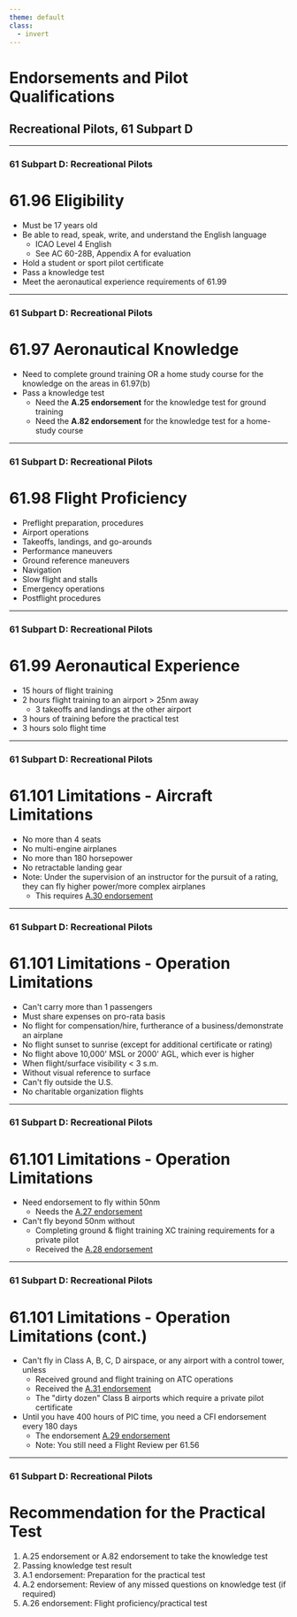 ```yaml
---
theme: default
class:
  - invert
---
```


# Endorsements and Pilot Qualifications

## Recreational Pilots, 61 Subpart D

---

### 61 Subpart D: Recreational Pilots

# 61.96 Eligibility

- Must be 17 years old
- Be able to read, speak, write, and understand the English language
  - ICAO Level 4 English
  - See AC 60-28B, Appendix A for evaluation
- Hold a student or sport pilot certificate
- Pass a knowledge test
- Meet the aeronautical experience requirements of 61.99

---

### 61 Subpart D: Recreational Pilots

# 61.97 Aeronautical Knowledge

- Need to complete ground training OR a home study course for the knowledge on the areas in 61.97(b)
- Pass a knowledge test
  - Need the **A.25 endorsement** for the knowledge test for ground training
  - Need the **A.82 endorsement** for the knowledge test for a home-study course

<!--
Knowledge areas:
  - Applicable Federal Aviation Regulations
  - Accident reporting requirements of the National Transportation Safety Board
  - Use of the applicable portions of the AIM and FAA advisory circulars
  - Use of aeronautical charts for VFR navigation using pilotage with the aid of a magnetic compass
  - Critical weather situations, windshear avoidance, and the weather reports and forecasts
  - Safe and efficient operation of aircraft, collision avoidance, wake turbulence
  - Effects of density altitude on takeoff and climb performance
  - Weight and balance computations
  - Principles of aerodynamics, powerplants, and aircraft systems
  - Stall awareness, spin entry, spins, and spin recovery techniques, if applying for an airplane single-engine rating
  - Aeronautical decision making and judgment and
  - Preflight action that includes—
    - runway lengths, takeoff and landing distances, weather reports and forecasts, and fuel requirements
    - Alternatives if the planned flight cannot be completed or delays are encountered.
 -->

---

### 61 Subpart D: Recreational Pilots

# 61.98 Flight Proficiency

- Preflight preparation, procedures
- Airport operations
- Takeoffs, landings, and go-arounds
- Performance maneuvers
- Ground reference maneuvers
- Navigation
- Slow flight and stalls
- Emergency operations
- Postflight procedures

---

### 61 Subpart D: Recreational Pilots

# 61.99 Aeronautical Experience

- 15 hours of flight training
- 2 hours flight training to an airport > 25nm away
  - 3 takeoffs and landings at the other airport
- 3 hours of training before the practical test
- 3 hours solo flight time

---

### 61 Subpart D: Recreational Pilots

# 61.101 Limitations - Aircraft Limitations

- No more than 4 seats
- No multi-engine airplanes
- No more than 180 horsepower
- No retractable landing gear
- Note: Under the supervision of an instructor for the pursuit of a rating, they can fly higher power/more complex airplanes
  - This requires [A.30 endorsement](/_references/AC-61-65/A.30)

---

### 61 Subpart D: Recreational Pilots

# 61.101 Limitations - Operation Limitations

- Can't carry more than 1 passengers
- Must share expenses on pro-rata basis
- No flight for compensation/hire, furtherance of a business/demonstrate an airplane
- No flight sunset to sunrise (except for additional certificate or rating)
- No flight above 10,000' MSL or 2000' AGL, which ever is higher
- When flight/surface visibility < 3 s.m.
- Without visual reference to surface
- Can't fly outside the U.S.
- No charitable organization flights

---

### 61 Subpart D: Recreational Pilots

# 61.101 Limitations - Operation Limitations

- Need endorsement to fly within 50nm
  - Needs the [A.27 endorsement](/_references/AC-61-65/A.27)
- Can't fly beyond 50nm without
  - Completing ground & flight training XC training requirements for a private pilot
  - Received the [A.28 endorsement](/_references/AC-61-65/A.28)

<!-- These endorsement must be carried in the pilot's possession when they fly -->

---

### 61 Subpart D: Recreational Pilots

# 61.101 Limitations - Operation Limitations (cont.)

- Can't fly in Class A, B, C, D airspace, or any airport with a control tower, unless
  - Received ground and flight training on ATC operations
  - Received the [A.31 endorsement](/_references/AC-61-65/A.31)
  - The "dirty dozen" Class B airports which require a private pilot certificate
- Until you have 400 hours of PIC time, you need a CFI endorsement every 180 days
  - The endorsement [A.29 endorsement](/_references/AC-61-65/A.29)
  - Note: You still need a Flight Review per 61.56

---

### 61 Subpart D: Recreational Pilots

# Recommendation for the Practical Test

1. A.25 endorsement or A.82 endorsement to take the knowledge test
2. Passing knowledge test result
3. A.1 endorsement: Preparation for the practical test
4. A.2 endorsement: Review of any missed questions on knowledge test (if required)
5. A.26 endorsement: Flight proficiency/practical test

